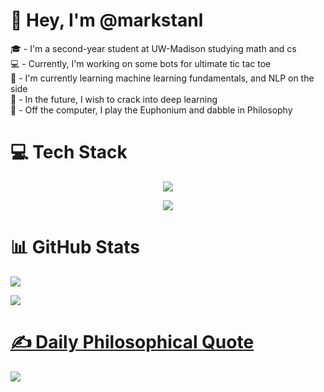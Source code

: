 # 👋 Hey, I'm @markstanl
🎓 - I'm a second-year student at UW-Madison studying math and cs    
💻 - Currently, I'm working on some bots for ultimate tic tac toe  
🧠 - I'm currently learning machine learning fundamentals, and NLP on the side   
📆 - In the future, I wish to crack into deep learning  
📖 - Off the computer, I play the Euphonium and dabble in Philosophy  

# 💻 Tech Stack
<p align="center">
  <a href="https://skillicons.dev">
    <img src="https://skillicons.dev/icons?i=react,vite,nextjs,express,ts,tailwind,threejs" />
  </a>
</p>
<p align="center">
  <a href="https://skillicons.dev">
      <img src="https://skillicons.dev/icons?i=java,py,pytorch,fastapi,tensorflow,sklearn" />
  </a>
</p>

# 📊 GitHub Stats  
![](https://github-readme-stats-seven-rust-69.vercel.app/api?username=markstanl&theme=tokyonight&hide_border=false&include_all_commits=false&count_private=false&hide=contribs&show_icons=true)<br/>
<!-- ![](https://github-readme-streak-stats.herokuapp.com/?user=markstanl&theme=tokyonight&hide_border=false)<br/> -->
![](https://github-readme-stats-seven-rust-69.vercel.app/api/top-langs/?username=markstanl&theme=tokyonight&hide_border=false&include_all_commits=false&count_private=false&layout=compact)
  
# [✍️ Daily Philosophical Quote](https://github.com/markstanl/Philosophical-Quotes-API)

![](https://github-readme-philosophical-quotes.vercel.app/api/generate-image?theme=tokyonight&daily-quote=true&daily-seed=18)

<!-- Generated by the Philosophical Quotes API https://github.com/markstanl/Philosophical-Quotes-API/blob/main/README.md -->

<!-- Proudly created with GPRM ( https://gprm.itsvg.in ) -->
